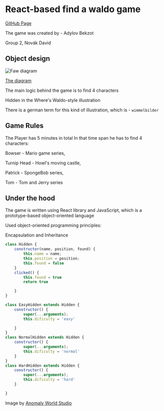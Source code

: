 # React-based find a waldo game

[GitHub Page](https://github.com/TarouShota/wheres-waldo-react/)

The game was created by - Adylov Bekzot

Group 2, Novák David









## Object design
![Faw diagram](https://i.ibb.co/H7Bvbtr/Fa-W-diagram.png)

[The diagram](https://github.com/TarouShota/wheres-waldo-react/blob/master/wiw.vpp)

The main logic behind the game is to find 4 characters

Hidden in the Where's Waldo-style illustration

There is a german term for this kind of illustration, which is - ```wimmelbilder```

## Game Rules

The Player has 5 minutes in total
In that time span he has to find 4 characters:

Bowser -  Mario game series,

Turnip Head - Howl's moving castle,

Patrick - SpongeBob series,

Tom - Tom and Jerry series



## Under the hood

The game is written using React library and JavaScript, which is a prototype-based object-oriented language

Used object-oriented programming principles:

Encapsulation and Inheritance



```javascript
class Hidden {
    constructor(name, position, found) {
        this.name = name;
        this.position = position;
        this.found = false
    }
    clicked() {
        this.found = true
        return true

    }
}

class EasyHidden extends Hidden {
    constructor() {
        super(...arguments);
        this.dificulty = 'easy'

    }
}
class NormalHidden extends Hidden {
    constructor() {
        super(...arguments);
        this.dificulty = 'normal'
    }
}
class HardHidden extends Hidden {
    constructor() {
        super(...arguments);
        this.dificulty = 'hard'
    }

}
```

Image by [Anomaly World Studio](https://anomaly-world.com/)